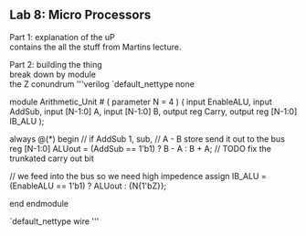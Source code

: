 ## Lab 8: Micro Processors  


Part 1: explanation of the uP  
contains the all the stuff from Martins lecture.  


Part 2: building the thing  
break down by module  
the Z conundrum
'''verilog
`default_nettype none

module Arithmetic_Unit #
(
	parameter N = 4
)
(
	input EnableALU,
	input AddSub,
	input [N-1:0] A,
	input [N-1:0] B,
	output reg Carry,
	output reg [N-1:0] IB_ALU
);

always @(*) begin
// if AddSub 1, sub,
// A - B store send it out to the bus
reg [N-1:0] ALUout = (AddSub == 1'b1) ? B - A : B + A;
// TODO fix the trunkated carry out bit

// we feed into the bus so we need high impedence
assign IB_ALU = (EnableALU == 1'b1) ? ALUout : {N{1'bZ}};

end
endmodule

`default_nettype wire
'''
